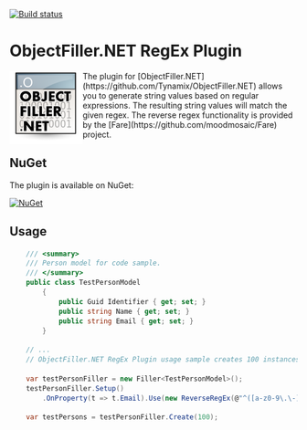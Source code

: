 [![Build status](https://ci.appveyor.com/api/projects/status/agpo7c366s6e449n?svg=true)](https://ci.appveyor.com/project/Lichtel/objectfiller-net-reverseregex)

# ObjectFiller.NET RegEx Plugin

<img align="left" src="https://raw.githubusercontent.com/Lichtel/ObjectFiller.NET-RegExPlugin/master/logo.png" alt="Logo" />
The plugin for
[ObjectFiller.NET](https://github.com/Tynamix/ObjectFiller.NET)
allows you to generate string values based on regular expressions. The resulting string values will match the given regex. The reverse regex functionality is provided by the [Fare](https://github.com/moodmosaic/Fare) project.

## NuGet

The plugin is available on NuGet:

[![NuGet](https://img.shields.io/nuget/v/Tynamix.ObjectFiller.RegEx.svg)](https://www.nuget.org/packages/Tynamix.ObjectFiller.RegEx/)

## Usage

```csharp
    /// <summary>
    /// Person model for code sample.
    /// </summary>
    public class TestPersonModel
        {
            public Guid Identifier { get; set; }
            public string Name { get; set; }
            public string Email { get; set; }
        }

    // ...
    // ObjectFiller.NET RegEx Plugin usage sample creates 100 instances with pattern-matching email adresses.

    var testPersonFiller = new Filler<TestPersonModel>();
    testPersonFiller.Setup()
        .OnProperty(t => t.Email).Use(new ReverseRegEx(@"^([a-z0-9\.\-]+)@([a-z0-9\-]+)((\.([a-z]){2,3})+)$"));

    var testPersons = testPersonFiller.Create(100);
```
